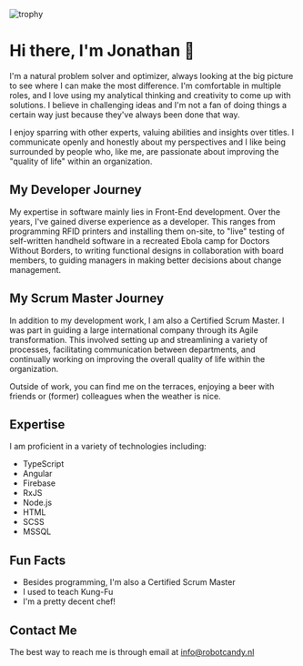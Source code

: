 ![trophy](https://github-profile-trophy.vercel.app/?username=Jonathan-Ironman&no-frame=true&theme=chalk&title=Commits)

# Hi there, I'm Jonathan 👋

I'm a natural problem solver and optimizer, always looking at the big picture to see where I can make the most difference. I'm comfortable in multiple roles, and I love using my analytical thinking and creativity to come up with solutions. I believe in challenging ideas and I'm not a fan of doing things a certain way just because they've always been done that way.

I enjoy sparring with other experts, valuing abilities and insights over titles. I communicate openly and honestly about my perspectives and I like being surrounded by people who, like me, are passionate about improving the "quality of life" within an organization.

## My Developer Journey

My expertise in software mainly lies in Front-End development. Over the years, I've gained diverse experience as a developer. This ranges from programming RFID printers and installing them on-site, to "live" testing of self-written handheld software in a recreated Ebola camp for Doctors Without Borders, to writing functional designs in collaboration with board members, to guiding managers in making better decisions about change management.

## My Scrum Master Journey

In addition to my development work, I am also a Certified Scrum Master. I was part in guiding a large international company through its Agile transformation. This involved setting up and streamlining a variety of processes, facilitating communication between departments, and continually working on improving the overall quality of life within the organization.

Outside of work, you can find me on the terraces, enjoying a beer with friends or (former) colleagues when the weather is nice.

## Expertise

I am proficient in a variety of technologies including:

- TypeScript
- Angular
- Firebase
- RxJS
- Node.js
- HTML
- SCSS
- MSSQL

## Fun Facts

- Besides programming, I'm also a Certified Scrum Master
- I used to teach Kung-Fu
- I'm a pretty decent chef!

## Contact Me

The best way to reach me is through email at [info@robotcandy.nl](mailto:info@robotcandy.nl)
